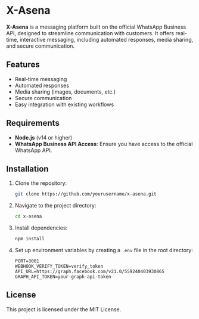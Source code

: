# X-Asena

**X-Asena** is a messaging platform built on the official WhatsApp Business API, designed to streamline communication with customers. It offers real-time, interactive messaging, including automated responses, media sharing, and secure communication.

## Features
- Real-time messaging
- Automated responses
- Media sharing (images, documents, etc.)
- Secure communication
- Easy integration with existing workflows

## Requirements
- **Node.js** (v14 or higher)
- **WhatsApp Business API Access**: Ensure you have access to the official WhatsApp API.

## Installation

1. Clone the repository:
    ```bash
    git clone https://github.com/yourusername/x-asena.git
    ```

2. Navigate to the project directory:
    ```bash
    cd x-asena
    ```

3. Install dependencies:
    ```bash
    npm install
    ```

4. Set up environment variables by creating a `.env` file in the root directory:
    ```env
    PORT=3001
    WEBHOOK_VERIFY_TOKEN=verify_token
    API_URL=https://graph.facebook.com/v21.0/559240403930865
    GRAPH_API_TOKEN=your-graph-api-token
    ```

## License

This project is licensed under the MIT License.

